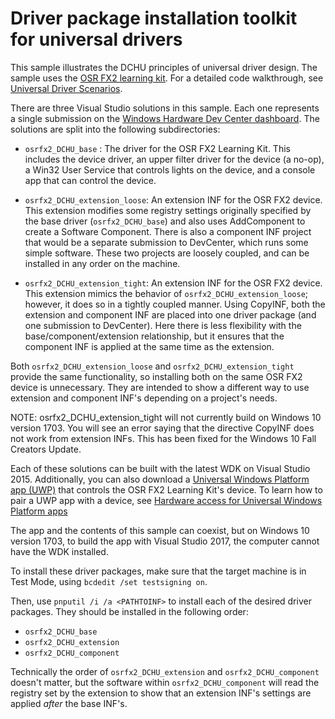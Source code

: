 <!---
    name: DHCU - Driver package installation toolkit for universal drivers 
    platform: UMDF2
    language: cpp
    category: General DHCU
    description: Illustrates DCHU principles of universal driver design.
    samplefwlink: https://aka.ms/sceeqq
--->


# Driver package installation toolkit for universal drivers 

This sample illustrates the DCHU principles of universal driver design.  The sample uses the [OSR FX2 learning kit](http://store.osr.com/product/osr-usb-fx2-learning-kit-v2/).  For a detailed code walkthrough, see [Universal Driver Scenarios](https://docs.microsoft.com/windows-hardware/drivers/develop/universal-driver-scenarios).

There are three Visual Studio solutions in this sample.  Each one represents a single submission on the [Windows Hardware Dev Center dashboard](https://developer.microsoft.com/windows/hardware/dashboard-sign-in).  The solutions are split into the following subdirectories:

*  `osrfx2_DCHU_base` : The driver for the OSR FX2 Learning Kit.  This includes the device driver, an upper filter driver for the device (a no-op), a Win32 User Service that controls lights on the device, and a console app that can control the device.

*  `osrfx2_DCHU_extension_loose`: An extension INF for the OSR FX2 device.  This extension modifies some registry settings originally specified by the base driver (`osrfx2_DCHU_base`) and also uses AddComponent to create a Software Component.  There is also a component INF project that would be a separate submission to DevCenter, which runs some simple software.  These two projects are loosely coupled, and can be installed in any order on the machine.

*  `osrfx2_DCHU_extension_tight`: An extension INF for the OSR FX2 device.  This extension mimics the behavior of `osrfx2_DCHU_extension_loose`; however, it does so in a tightly coupled manner.  Using CopyINF, both the extension and component INF are placed into one driver package (and one submission to DevCenter).  Here there is less flexibility with the base/component/extension relationship, but it ensures that the component INF is applied at the same time as the extension.

Both `osrfx2_DCHU_extension_loose` and `osrfx2_DCHU_extension_tight` provide the same functionality, so installing both on the same OSR FX2 device is unnecessary.  They are intended to show a different way to use extension and component INF's depending on a project's needs.

NOTE: osrfx2_DCHU_extension_tight will not currently build on Windows 10 version 1703.  You will see an error saying that the directive CopyINF does not work from extension INFs.  This has been fixed for the Windows 10 Fall Creators Update.

Each of these solutions can be built with the latest WDK on Visual Studio 2015.  Additionally, you can also download a [Universal Windows Platform app (UWP)](https://github.com/Microsoft/Windows-universal-samples/tree/master/Samples/CustomCapability) that controls the OSR FX2 Learning Kit's device.  To learn how to pair a UWP app with a device, see [Hardware access for Universal Windows Platform apps](https://docs.microsoft.com/windows-hardware/drivers/devapps/hardware-access-for-universal-windows-platform-apps)

The app and the contents of this sample can coexist, but on Windows 10 version 1703, to build the app with Visual Studio 2017, the computer cannot have the WDK installed.

To install these driver packages, make sure that the target machine is in Test Mode, using `bcdedit /set testsigning on`.

Then, use `pnputil /i /a <PATHTOINF>` to install each of the desired driver packages.  They should
be installed in the following order:

*  `osrfx2_DCHU_base`
*  `osrfx2_DCHU_extension`
*  `osrfx2_DCHU_component`

Technically the order of `osrfx2_DCHU_extension` and `osrfx2_DCHU_component` doesn't matter, but the software within `osrfx2_DCHU_component` will read the registry set by the extension to show that an extension INF's settings are applied *after* the base INF's.
                       
